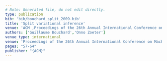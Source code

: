 ```yaml
---
# Note: Generated file, do not edit directly.
type: publication
bib: 'bib/bouchard_split_2009.bib'
title: 'Split variational inference'
venue: 'ACM ,Proceedings of the 26th Annual International Conference on Machine Learning ,pp. 57-64'
authors: ['Guillaume Bouchard','Onno Zoeter']
venue_type: international
venue: 'Proceedings of the 26th Annual International Conference on Machine Learning'
pages: "57-64"
publisher: "{ACM}"
---
```

